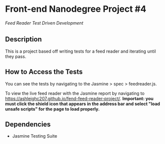 # Front-end Nanodegree Project #4

###### Feed Reader Test Driven Development 

## Description
This is a project based off writing tests for a feed reader and iterating until they pass.

## How to Access the Tests
You can see the tests by navigating to the Jasmine > spec > feedreader.js.

To view the live feed reader with the Jasmine report by navigating to https://ashleighc207.github.io/fend-feed-reader-project/. **Important: you must click the shield icon that appears in the address bar and select "load unsafe scripts" for the page to load properly.**

## Dependencies
- Jasmine Testing Suite
